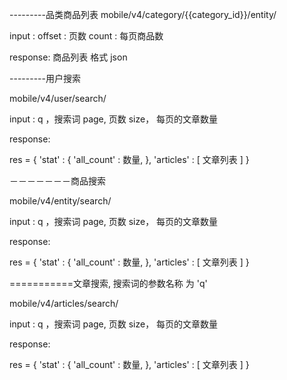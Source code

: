 ---------品类商品列表
mobile/v4/category/{{category_id}}/entity/

input : 
     offset :   页数
     count :   每页商品数

response: 
     商品列表  格式 json 
     

---------用户搜索

mobile/v4/user/search/ 

input : q ，搜索词
           page,  页数 
           size， 每页的文章数量

response: 

res = {
            'stat' : {
                'all_count' : 数量,
            },
            'articles' : [  文章列表 ]
        }

－－－－－－－商品搜索

mobile/v4/entity/search/ 

input : q ，搜索词
           page,  页数 
           size， 每页的文章数量

response: 

res = {
            'stat' : {
                'all_count' : 数量,
            },
            'articles' : [  文章列表 ]
        }  
           
           
===========文章搜索, 搜索词的参数名称 为  'q'

mobile/v4/articles/search/ 

input : q ，搜索词
           page,  页数 
           size， 每页的文章数量

response: 

res = {
            'stat' : {
                'all_count' : 数量,
            },
            'articles' : [  文章列表 ]
 }           